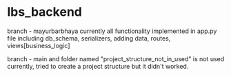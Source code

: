 # lbs_backend

branch - mayurbarbhaya
currently all functionality implemented in app.py file including db_schema, serializers, adding data, routes, views[business_logic]

branch - main
and folder named "project_structure_not_in_used" is not used currently, tried to create a project structure but it didn't worked.